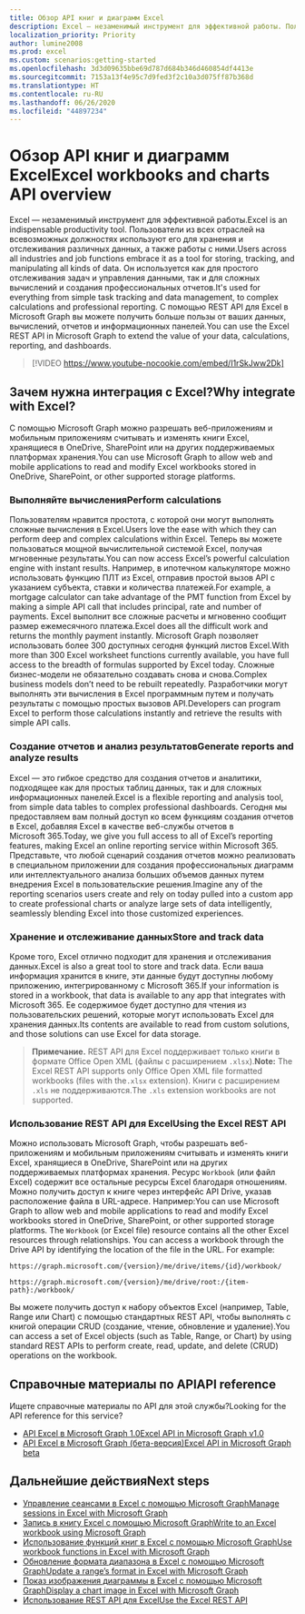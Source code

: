 ```yaml
---
title: Обзор API книг и диаграмм Excel
description: Excel — незаменимый инструмент для эффективной работы. Пользователи из всех отраслей на всевозможных должностях используют его для хранения и отслеживания различных данных, а также работы с ними. Он используется как для простого отслеживания задач и управления данными, так и для сложных вычислений и создания профессиональных отчетов. С помощью REST API для Excel в Microsoft Graph вы можете получить больше пользы от ваших данных, вычислений, отчетов и информационных панелей.
localization_priority: Priority
author: lumine2008
ms.prod: excel
ms.custom: scenarios:getting-started
ms.openlocfilehash: 3d3d09635bbe69d787d684b346d460854df4413e
ms.sourcegitcommit: 7153a13f4e95c7d9fed3f2c10a3d075ff87b368d
ms.translationtype: HT
ms.contentlocale: ru-RU
ms.lasthandoff: 06/26/2020
ms.locfileid: "44897234"
---
```

# <a name="excel-workbooks-and-charts-api-overview"></a><span data-ttu-id="acd56-106">Обзор API книг и диаграмм Excel</span><span class="sxs-lookup"><span data-stu-id="acd56-106">Excel workbooks and charts API overview</span></span>

<span data-ttu-id="acd56-107">Excel — незаменимый инструмент для эффективной работы.</span><span class="sxs-lookup"><span data-stu-id="acd56-107">Excel is an indispensable productivity tool.</span></span> <span data-ttu-id="acd56-108">Пользователи из всех отраслей на всевозможных должностях используют его для хранения и отслеживания различных данных, а также работы с ними.</span><span class="sxs-lookup"><span data-stu-id="acd56-108">Users across all industries and job functions embrace it as a tool for storing, tracking, and manipulating all kinds of data.</span></span> <span data-ttu-id="acd56-109">Он используется как для простого отслеживания задач и управления данными, так и для сложных вычислений и создания профессиональных отчетов.</span><span class="sxs-lookup"><span data-stu-id="acd56-109">It's used for everything from simple task tracking and data management, to complex calculations and professional reporting.</span></span> <span data-ttu-id="acd56-110">С помощью REST API для Excel в Microsoft Graph вы можете получить больше пользы от ваших данных, вычислений, отчетов и информационных панелей.</span><span class="sxs-lookup"><span data-stu-id="acd56-110">You can use the Excel REST API in Microsoft Graph to extend the value of your data, calculations, reporting, and dashboards.</span></span>

> [!VIDEO https://www.youtube-nocookie.com/embed/I1rSkJww2Dk]

## <a name="why-integrate-with-excel"></a><span data-ttu-id="acd56-111">Зачем нужна интеграция с Excel?</span><span class="sxs-lookup"><span data-stu-id="acd56-111">Why integrate with Excel?</span></span>

<span data-ttu-id="acd56-112">С помощью Microsoft Graph можно разрешать веб-приложениям и мобильным приложениям считывать и изменять книги Excel, хранящиеся в OneDrive, SharePoint или на других поддерживаемых платформах хранения.</span><span class="sxs-lookup"><span data-stu-id="acd56-112">You can use Microsoft Graph to allow web and mobile applications to read and modify Excel workbooks stored in OneDrive, SharePoint, or other supported storage platforms.</span></span>

### <a name="perform-calculations"></a><span data-ttu-id="acd56-113">Выполняйте вычисления</span><span class="sxs-lookup"><span data-stu-id="acd56-113">Perform calculations</span></span>

<span data-ttu-id="acd56-114">Пользователям нравится простота, с которой они могут выполнять сложные вычисления в Excel.</span><span class="sxs-lookup"><span data-stu-id="acd56-114">Users love the ease with which they can perform deep and complex calculations within Excel.</span></span> <span data-ttu-id="acd56-115">Теперь вы можете пользоваться мощной вычислительной системой Excel, получая мгновенные результаты.</span><span class="sxs-lookup"><span data-stu-id="acd56-115">You can now access Excel’s powerful calculation engine with instant results.</span></span> <span data-ttu-id="acd56-116">Например, в ипотечном калькуляторе можно использовать функцию ПЛТ из Excel, отправив простой вызов API с указанием субъекта, ставки и количества платежей.</span><span class="sxs-lookup"><span data-stu-id="acd56-116">For example, a mortgage calculator can take advantage of the PMT function from Excel by making a simple API call that includes principal, rate and number of payments.</span></span> <span data-ttu-id="acd56-117">Excel выполнит все сложные расчеты и мгновенно сообщит размер ежемесячного платежа.</span><span class="sxs-lookup"><span data-stu-id="acd56-117">Excel does all the difficult work and returns the monthly payment instantly.</span></span> <span data-ttu-id="acd56-118">Microsoft Graph позволяет использовать более 300 доступных сегодня функций листов Excel.</span><span class="sxs-lookup"><span data-stu-id="acd56-118">With more than 300 Excel worksheet functions currently available, you have full access to the breadth of formulas supported by Excel today.</span></span> <span data-ttu-id="acd56-119">Сложные бизнес-модели не обязательно создавать снова и снова.</span><span class="sxs-lookup"><span data-stu-id="acd56-119">Complex business models don’t need to be rebuilt repeatedly.</span></span> <span data-ttu-id="acd56-120">Разработчики могут выполнять эти вычисления в Excel программным путем и получать результаты с помощью простых вызовов API.</span><span class="sxs-lookup"><span data-stu-id="acd56-120">Developers can program Excel to perform those calculations instantly and retrieve the results with simple API calls.</span></span>

### <a name="generate-reports-and-analyze-results"></a><span data-ttu-id="acd56-121">Создание отчетов и анализ результатов</span><span class="sxs-lookup"><span data-stu-id="acd56-121">Generate reports and analyze results</span></span>

<span data-ttu-id="acd56-122">Excel — это гибкое средство для создания отчетов и аналитики, подходящее как для простых таблиц данных, так и для сложных информационных панелей.</span><span class="sxs-lookup"><span data-stu-id="acd56-122">Excel is a flexible reporting and analysis tool, from simple data tables to complex professional dashboards.</span></span> <span data-ttu-id="acd56-123">Сегодня мы предоставляем вам полный доступ ко всем функциям создания отчетов в Excel, добавляя Excel в качестве веб-службы отчетов в Microsoft 365.</span><span class="sxs-lookup"><span data-stu-id="acd56-123">Today, we give you full access to all of Excel’s reporting features, making Excel an online reporting service within Microsoft 365.</span></span> <span data-ttu-id="acd56-124">Представьте, что любой сценарий создания отчетов можно реализовать в специальном приложении для создания профессиональных диаграмм или интеллектуального анализа больших объемов данных путем внедрения Excel в пользовательские решения.</span><span class="sxs-lookup"><span data-stu-id="acd56-124">Imagine any of the reporting scenarios users create and rely on today pulled into a custom app to create professional charts or analyze large sets of data intelligently, seamlessly blending Excel into those customized experiences.</span></span>

### <a name="store-and-track-data"></a><span data-ttu-id="acd56-125">Хранение и отслеживание данных</span><span class="sxs-lookup"><span data-stu-id="acd56-125">Store and track data</span></span>

<span data-ttu-id="acd56-126">Кроме того, Excel отлично подходит для хранения и отслеживания данных.</span><span class="sxs-lookup"><span data-stu-id="acd56-126">Excel is also a great tool to store and track data.</span></span> <span data-ttu-id="acd56-127">Если ваша информация хранится в книге, эти данные будут доступны любому приложению, интегрированному с Microsoft 365.</span><span class="sxs-lookup"><span data-stu-id="acd56-127">If your information is stored in a workbook, that data is available to any app that integrates with Microsoft 365.</span></span> <span data-ttu-id="acd56-128">Ее содержимое будет доступно для чтения из пользовательских решений, которые могут использовать Excel для хранения данных.</span><span class="sxs-lookup"><span data-stu-id="acd56-128">Its contents are available to read from custom solutions, and those solutions can use Excel for data storage.</span></span>

><span data-ttu-id="acd56-129">**Примечание.** REST API для Excel поддерживает только книги в формате Office Open XML (файлы с расширением `.xlsx`).</span><span class="sxs-lookup"><span data-stu-id="acd56-129">**Note:** The Excel REST API supports only Office Open XML file formatted workbooks (files with the`.xlsx` extension).</span></span> <span data-ttu-id="acd56-130">Книги с расширением `.xls` не поддерживаются.</span><span class="sxs-lookup"><span data-stu-id="acd56-130">The `.xls` extension workbooks are not supported.</span></span> 

### <a name="using-the-excel-rest-api"></a><span data-ttu-id="acd56-131">Использование REST API для Excel</span><span class="sxs-lookup"><span data-stu-id="acd56-131">Using the Excel REST API</span></span>
<span data-ttu-id="acd56-p107">Можно использовать Microsoft Graph, чтобы разрешать веб-приложениям и мобильным приложениям считывать и изменять книги Excel, хранящиеся в OneDrive, SharePoint или на других поддерживаемых платформах хранения. Ресурс `Workbook` (или файл Excel) содержит все остальные ресурсы Excel благодаря отношениям. Можно получить доступ к книге через интерфейс API Drive, указав расположение файла в URL-адресе. Например:</span><span class="sxs-lookup"><span data-stu-id="acd56-p107">You can use Microsoft Graph to allow web and mobile applications to read and modify Excel workbooks stored in OneDrive, SharePoint, or other supported storage platforms. The `Workbook` (or Excel file) resource contains all the other Excel resources through relationships. You can access a workbook through the Drive API by identifying the location of the file in the URL. For example:</span></span>

`https://graph.microsoft.com/{version}/me/drive/items/{id}/workbook/`

`https://graph.microsoft.com/{version}/me/drive/root:/{item-path}:/workbook/`

<span data-ttu-id="acd56-136">Вы можете получить доступ к набору объектов Excel (например, Table, Range или Chart) с помощью стандартных REST API, чтобы выполнять с книгой операции CRUD (создание, чтение, обновление и удаление).</span><span class="sxs-lookup"><span data-stu-id="acd56-136">You can access a set of Excel objects (such as Table, Range, or Chart) by using standard REST APIs to perform create, read, update, and delete (CRUD) operations on the workbook.</span></span>

## <a name="api-reference"></a><span data-ttu-id="acd56-137">Справочные материалы по API</span><span class="sxs-lookup"><span data-stu-id="acd56-137">API reference</span></span>
<span data-ttu-id="acd56-138">Ищете справочные материалы по API для этой службы?</span><span class="sxs-lookup"><span data-stu-id="acd56-138">Looking for the API reference for this service?</span></span>

- [<span data-ttu-id="acd56-139">API Excel в Microsoft Graph 1.0</span><span class="sxs-lookup"><span data-stu-id="acd56-139">Excel API in Microsoft Graph v1.0</span></span>](/graph/api/resources/excel?view=graph-rest-1.0)
- [<span data-ttu-id="acd56-140">API Excel в Microsoft Graph (бета-версия)</span><span class="sxs-lookup"><span data-stu-id="acd56-140">Excel API in Microsoft Graph beta</span></span>](/graph/api/resources/excel?view=graph-rest-beta)

## <a name="next-steps"></a><span data-ttu-id="acd56-141">Дальнейшие действия</span><span class="sxs-lookup"><span data-stu-id="acd56-141">Next steps</span></span>

* [<span data-ttu-id="acd56-142">Управление сеансами в Excel с помощью Microsoft Graph</span><span class="sxs-lookup"><span data-stu-id="acd56-142">Manage sessions in Excel with Microsoft Graph</span></span>](excel-manage-sessions.md)
* [<span data-ttu-id="acd56-143">Запись в книгу Excel с помощью Microsoft Graph</span><span class="sxs-lookup"><span data-stu-id="acd56-143">Write to an Excel workbook using Microsoft Graph</span></span>](excel-write-to-workbook.md)
* [<span data-ttu-id="acd56-144">Использование функций книг в Excel с помощью Microsoft Graph</span><span class="sxs-lookup"><span data-stu-id="acd56-144">Use workbook functions in Excel with Microsoft Graph</span></span>](excel-use-functions.md)
* [<span data-ttu-id="acd56-145">Обновление формата диапазона в Excel с помощью Microsoft Graph</span><span class="sxs-lookup"><span data-stu-id="acd56-145">Update a range’s format in Excel with Microsoft Graph</span></span>](excel-update-range-format.md)
* [<span data-ttu-id="acd56-146">Показ изображения диаграммы в Excel с помощью Microsoft Graph</span><span class="sxs-lookup"><span data-stu-id="acd56-146">Display a chart image in Excel with Microsoft Graph</span></span>](excel-display-chart-image.md)
* [<span data-ttu-id="acd56-147">Использование REST API для Excel</span><span class="sxs-lookup"><span data-stu-id="acd56-147">Use the Excel REST API</span></span>](/graph/api/resources/excel?view=graph-rest-1.0)
